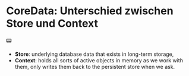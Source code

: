 # CoreData: Unterschied zwischen Store und Context
📟

- **Store**: underlying database data that exists in long-term storage,
- **Context**: holds all sorts of active objects in memory as we work with them, only writes them back to the persistent store when we ask.